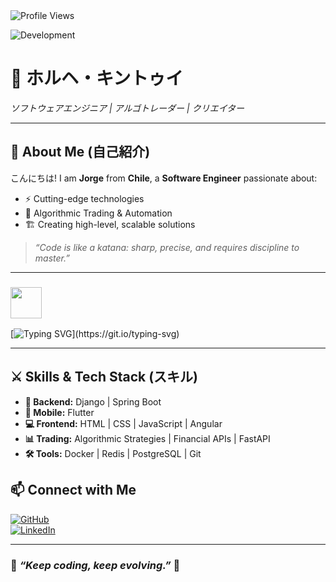 <img src="https://komarev.com/ghpvc/?username=x4leqxinn" alt="Profile Views" />

![Development](https://i.pinimg.com/736x/92/d5/a0/92d5a0e7c75c20e39f548376ab832597.jpg)

# 🏯 ホルヘ・キントゥイ  
*ソフトウェアエンジニア | アルゴトレーダー | クリエイター*  

---

## 👋 **About Me (自己紹介)**  
こんにちは! I am **Jorge** from **Chile**, a **Software Engineer** passionate about:  
- ⚡ Cutting-edge technologies  
- 🧠 Algorithmic Trading & Automation  
- 🏗️ Creating high-level, scalable solutions  

> *“Code is like a katana: sharp, precise, and requires discipline to master.”*  

---

### <img src="https://64.media.tumblr.com/6002f1f1f1db1e890ec03c2c30905992/a12760da3dfa7f62-77/s500x750/470f623335caea356cb88153baede2c028fe87e6.gifv" width="50">  
[![Typing SVG](https://readme-typing-svg.demolab.com?font=Fira+Code&weight=300&duration=4000&pause=1200&color=F7F6F6D7&width=435&lines=No+matter+where+you+go;everyone's+connected.)](https://git.io/typing-svg)  

---

## ⚔️ **Skills & Tech Stack (スキル)**  
- **🎯 Backend:** Django | Spring Boot  
- **📱 Mobile:** Flutter  
- **💻 Frontend:** HTML | CSS | JavaScript | Angular  
- **📊 Trading:** Algorithmic Strategies | Financial APIs | FastAPI  
- **🛠 Tools:** Docker | Redis | PostgreSQL | Git  


## 📫 **Connect with Me**  
[![GitHub](https://img.shields.io/badge/GitHub-181717?style=for-the-badge&logo=github)](https://github.com/x4leqxinn)  
[![LinkedIn](https://img.shields.io/badge/LinkedIn-0A66C2?style=for-the-badge&logo=linkedin&logoColor=white)](#)  

---

### 🏮 *“Keep coding, keep evolving.”* 🏮  

